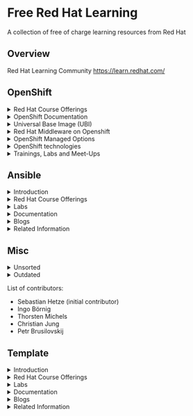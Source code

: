 # Free Red Hat Learning
A collection of free of charge learning resources from Red Hat 

Overview
--------
Red Hat Learning Community
https://learn.redhat.com/


OpenShift
---------
<details><summary>Red Hat Course Offerings</summary><p>

  * Deploying Containerized Applications Technical Overview (DO0080)
https://www.redhat.com/en/services/training/do080-deploying-containerized-applications-technical-overview

  * Developing Cloud-Native Applications with Microservices Architectures (DO0092)
https://www.redhat.com/en/services/training/do092-developing-cloud-native-applications-microservices-architectures

  * Red Hat OpenStack Technical Overview (CL010)
https://www.redhat.com/en/services/training/cl010-red-hat-openstack-technical-overview

  * Virtualization and Infrastructure Migration Technical Overview (RH018)
https://www.redhat.com/en/services/training/rh018-virtualization-and-infrastructure-migration-technical-overview

  * Red Hat Enterprise Linux Technical Overview (RH024)
https://www.redhat.com/en/services/training/rh024-red-hat-linux-technical-overview

  * Red Hat Satellite Technical Overview (RH053)
https://www.redhat.com/en/services/training/rh053-red-hat-satellite-technical-overview

</p></details>

<details><summary>OpenShift Documentation</summary><p>
  
* OpenShift Channel on YouTube with of stuff from OpenShift Commons
https://www.youtube.com/user/rhopenshift

* The OpenShift website
https://www.openshift.com/

* The OpenShift documentation
https://docs.openshift.com/

* Red Hat OpenShift Product Page
https://access.redhat.com/products/red-hat-openshift-container-platform#whatsnew

* Red Hat OpenShift Overview Page
https://www.redhat.com/en/technologies/cloud-computing/openshift

* Red Hat OpenShift Documentation
https://access.redhat.com/documentation/en-us/openshift_container_platform/4.3/

* OpenShift Life Cycle:
https://access.redhat.com/support/policy/updates/openshift

* OpenShift Life Cycle (non current versions):
https://access.redhat.com/support/policy/updates/openshift_noncurrent

* OpenShift Blog:
https://blog.openshift.com/

* Application Development in the Cloud Workshop
https://appdevcloudworkshop.gitlab.io/#/

* 10 Layers of Container Security Whitepaper
https://www.redhat.com/en/resources/container-security-openshift-cloud-devops-whitepaper

* We have the Container and Cloud Native Roadshow with Dev and Ops track as a continuing offering. This roadshow can be performed as a dedicated customer event, if the business case justifies.
https://www.redhat.com/en/events/containers-and-cloud-native-roadshow

* Container and Cloud Native Roadshow Lab Deployment
OCP 4.1:
https://github.com/RedHat-Middleware-Workshops/cloud-native-workshop-v2-infra/tree/ocp-4.1

OCP 4.3: https://github.com/redhat-cop/agnosticd/tree/development/ansible/roles/ocp4-workload-ccnrd

* Red Hat Container Services
Container + Ecosystem Catalog:
https://catalog.redhat.com/software/containers/explore

* Container Support Policy:
https://access.redhat.com/articles/2726611

* Container Compatibility:
https://access.redhat.com/support/policy/rhel-container-compatibility

</p></details>

<details><summary>Universal Base Image (UBI)</summary>
<p>
  
* Universal Base Image: 
https://access.redhat.com/support/offerings/developer/
https://developers.redhat.com/products/rhel/ubi/

* UBI Life Cycle:
https://access.redhat.com/support/policy/updates/ubi
https://access.redhat.com/support/policy/updates/containertools

* Operatorhub:
https://operatorhub.io/

* AI/ML on Openshift:
https://www.openshift.com/learn/topics/ai-ml

* Open Data Hub:
http://opendatahub.io/

</p>
</details>

<details><summary>Red Hat Middleware on Openshift</summary>
<p>

* Red Hat Runtimes:
https://www.redhat.com/en/products/runtimes

* Red Hat Integration:
https://www.redhat.com/en/products/integration

* Red Hat Business Rules and Automation:
https://www.redhat.com/en/products/process-automation

* Red Hat Messaging:
https://www.redhat.com/en/technologies/jboss-middleware/amq

* Red Hat AMQ Streams (Apache Kafka):
https://www.redhat.com/en/resources/amq-streams-datasheet

</p>
</details>
  
<details><summary>OpenShift Managed Options</summary>
<p>

* Openshift Online (shared infrastructure):
https://www.openshift.com/products/online/

* OpenShift Dedicated:
https://www.openshift.com/products/dedicated/

* Azure Red Hat OpenShift (with Microsoft):
https://www.openshift.com/products/azure-openshift

* Managed OpenShift by IBM:
https://www.ibm.com/cloud/openshift

* Red Hat Managed Integration (RHMI):
https://access.redhat.com/documentation/en-us/red_hat_managed_integration/1/html/getting_started/concept-explanation-getting-started

</p>
</details>

<details><summary>OpenShift technologies</summary>
<p>

* Red Hat Service Mesh:
https://developers.redhat.com/topics/service-mesh/

* Red Hat Serverless Technologies:
https://developers.redhat.com/topics/serverless-architecture/
https://www.redhat.com/en/topics/cloud-native-apps/what-is-serverless

* OpenShift Reference Architectures:
https://www.openshift.com/learn/resources/reference-architectures

* OpenShift Container Storage:
https://www.openshift.com/products/container-storage/
https://blog.openshift.com/introducing-openshift-container-storage-4-2/

* Red Hat CodeReady Workstations (Eclipse Che, Web-IDE on OpenShift):
https://www.redhat.com/en/technologies/jboss-middleware/codeready-workspaces

* Red Hat CodeReady Containers (All-in-one OpenShift):
https://developers.redhat.com/products/codeready-containers

* Application Migration Toolkit:
https://developers.redhat.com/products/rhamt/overview

</p>
</details>

<details><summary>Trainings, Labs and Meet-Ups</summary>
<p>

* Red Hat DevOps Culture and Practice Enablement:
https://www.redhat.com/en/services/training/do500-devops-culture-and-practice-enablement

* Red Hat Open Innovation Labs:
https://www.redhat.com/en/services/consulting/open-innovation-labs

* OpenShift Commons (Worldwide Community):
https://commons.openshift.org/

* OpenShift Anwenderforum (German Speaking Community):
https://www.openshift-anwender.de/

</p>
</details>

Ansible
-------
<details><summary>Introduction</summary>
<p>

</p>
</details>

<details><summary>Red Hat Course Offerings</summary>
<p>

* Ansible Essentials: Simplicity in Automation Technical Overview (DO007)
https://www.redhat.com/en/services/training/do007-ansible-essentials-simplicity-automation-technical-overview

</p>
</details>

<details><summary>Labs</summary>
<p>

</p>
</details>

<details><summary>Documentation</summary>
<p>

</p>
</details>

<details><summary>Blogs</summary>
<p>

</p>
</details>

<details><summary>Related Information</summary>
<p>

</p>
</details>


Misc
--------
<details><summary>Unsorted</summary>
<p>

* There is an interactive learning portal for OpenShift with lots of courses including online examples hosted in Katacoda
https://learn.openshift.com/
https://www.katacoda.com/openshift


Red Hat offers OpenShift trial with OpenShift Online (for developers) and a free test drive for operators
https://www.openshift.com/trial/


Kubernetes by Example
http://kubernetesbyexample.com/



German OpenShift Anwender Community Offerings
Erste Schritte mit OpenShift
https://www.openshift-anwender.de/was-ist-openshift/erste-schritte-mit-openshift/


Software Development mit OpenShift
https://www.openshift-anwender.de/was-ist-openshift/software-development-mit-openshift/

</p>
</details>

<details><summary>Outdated</summary>
<p>

Red Hat Developer Subscription includes OpenShift Container Development Kit
https://developers.redhat.com/products/cdk/overview/
Democentral OpenShift Install
https://github.com/redhatdemocentral/ocp-install-demo
Democentral CoolStore Demo
https://github.com/redhatdemocentral/rhcs-coolstore-demo
Video Recordings from Red Hat Summit 2018
OpenShift roadmap: You won't believe what's next
https://www.youtube.com/watch?v=1AelNjx6BB4&t=0s&index=36&list=PLEGSLwUsxfEgT4XEohmRe_JB6MBnmLfBh
Container Linux and Red Hat Enterprise Linux: The road ahead
https://www.youtube.com/watch?v=LJOm4JbF4eQ&t=0s&index=47&list=PLEGSLwUsxfEgT4XEohmRe_JB6MBnmLfBh
Container Native Storage and Red Hat Gluster Roadmap
https://www.youtube.com/watch?v=XipQHFYl4OU&t=0s&index=1&list=PLEGSLwUsxfEgT4XEohmRe_JB6MBnmLfBh
The Day-2 guide to successful management of applications on Red Hat OpenShift
https://www.youtube.com/watch?v=KCnrZ8WwEKE&t=0s&index=15&list=PLEGSLwUsxfEgT4XEohmRe_JB6MBnmLfBh
OpenShift for Operations
https://www.youtube.com/watch?v=nBXALsqs1RA&t=0s&index=94&list=PLEGSLwUsxfEgT4XEohmRe_JB6MBnmLfBh
Next-generation tools for container techology
https://www.youtube.com/watch?v=msdaf3lBOn0&t=0s&index=23&list=PLEGSLwUsxfEgT4XEohmRe_JB6MBnmLfBh
Best practices for OpenShift HA deployment field experience
https://www.youtube.com/watch?v=Uw9juxXVHFE&t=0s&index=30&list=PLEGSLwUsxfEgT4XEohmRe_JB6MBnmLfBh
Network security for apps on OpenShift
https://www.youtube.com/watch?v=dkPYdSs4EaA&t=0s&index=33&list=PLEGSLwUsxfEgT4XEohmRe_JB6MBnmLfBh
Kubernetes and the platform of the future
https://www.youtube.com/watch?v=YAFKlOB8vBw&t=0s&index=40&list=PLEGSLwUsxfEgT4XEohmRe_JB6MBnmLfBh
Intelligent applications on OpenShift from prototype to production
https://www.youtube.com/watch?v=ofm9cv18geo&t=0s&index=49&list=PLEGSLwUsxfEgT4XEohmRe_JB6MBnmLfBh
Automated legacy app containerization with Red Hat OpenShift & Red Hat Application Migration Toolkit
https://www.youtube.com/watch?v=N2vuiQszvsI&t=0s&index=62&list=PLEGSLwUsxfEgT4XEohmRe_JB6MBnmLfBh
Introducing OpenShift.io end-to-end cloud-native development made easy
https://www.youtube.com/watch?v=UxRDHpz5pg0&t=0s&index=63&list=PLEGSLwUsxfEgT4XEohmRe_JB6MBnmLfBh
5 new high-performance features in Red Hat OpenShift
https://www.youtube.com/watch?v=jQiunrnlna8&t=0s&index=67&list=PLEGSLwUsxfEgT4XEohmRe_JB6MBnmLfBh
The DevOps opportunity: Balancing security and velocity
https://www.youtube.com/watch?v=yhcXZ1bjsuk&t=0s&index=82&list=PLEGSLwUsxfEgT4XEohmRe_JB6MBnmLfBh
Culture-as-a-Service: Managing teams building microservices
https://www.youtube.com/watch?v=m0DMZRTKGe4&t=0s&index=85&list=PLEGSLwUsxfEgT4XEohmRe_JB6MBnmLfBh
Eclipse Che for developer teams on Red Hat OpenShift
https://www.youtube.com/watch?v=UZSKlG0wkGc&t=0s&index=89&list=PLEGSLwUsxfEgT4XEohmRe_JB6MBnmLfBh
OpenShift service mesh on multicloud environments
https://www.youtube.com/watch?v=3Etglg2lrGo&t=0s&index=101&list=PLEGSLwUsxfEgT4XEohmRe_JB6MBnmLfBh
AppAgile from Deutsche Telekom: Managed cloud sercices on OpenShift
https://www.youtube.com/watch?v=lMSJ6cmHDmI&t=0s&index=20&list=PLEGSLwUsxfEgT4XEohmRe_JB6MBnmLfBh
TechRepublic Article: 5 key takeaways from Red Hat Summit 2018
https://www.techrepublic.com/article/5-key-takeaways-from-red-hat-summit-2018/

</p>
</details>

List of contributors:
* Sebastian Hetze (initial contributor)
* Ingo Börnig
* Thorsten Michels
* Christian Jung
* Petr Brusilovskij




Template
---------
<details><summary>Introduction</summary><p>

</p></details>

<details><summary>Red Hat Course Offerings</summary><p>

</p></details>

<details><summary>Labs</summary>
<p>

</p>
</details>

<details><summary>Documentation</summary>
<p>

</p>
</details>

<details><summary>Blogs</summary>
<p>

</p>
</details>

<details><summary>Related Information</summary>
<p>

</p>
</details>

